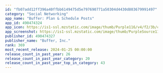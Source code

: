```yaml
---
id: "fb07add12ff396a40ffbb6149475d5e797690771a50304d4430d803679991497"
category: "Social Networking"
app_name: "Buffer: Plan & Schedule Posts"
app_id: 490474324
app_icon: https://is1-ssl.mzstatic.com/image/thumb/Purple116/v4/f2/3b/cd/f23bcd3c-ac4a-da76-870b-da9f70d9dee5/AppIcon-0-0-1x_U007emarketing-0-7-0-85-220.png/1024x1024bb.png
app_screenshot: https://is1-ssl.mzstatic.com/image/thumb/PurpleSource116/v4/99/23/5d/99235d23-4cfc-358c-7b15-a20e030dac6e/8d660cad-2383-4687-9733-fea37a429b73_Buffer_Buffer_iOS_6.5_Screenshots_Resizing_230203_01.png/1284x2778bb.png
publisher_id: 490474327
publisher_name: "Buffer, Inc."
rank: 369
most_recent_release: 2024-01-25 00:00:00
release_count_in_past_year: 26
release_count_in_past_year_category: 20
release_count_in_past_year_top_in_category: 43
---
```

